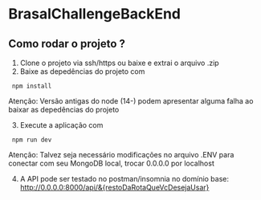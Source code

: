 # BrasalChallengeBackEnd


## Como rodar o projeto ?

1. Clone o projeto via ssh/https ou baixe e extrai o arquivo .zip
2. Baixe as depedências do projeto com 

``` npm install```

Atenção: Versão antigas do node (14-) podem apresentar alguma falha ao baixar as depedências do projeto

3. Execute a aplicação com

``` npm run dev```

Atenção: Talvez seja necessário modificações no arquivo .ENV para conectar com seu MongoDB local, trocar 0.0.0.0 por localhost

4. A API pode ser testado no postman/insomnia no domínio base: http://0.0.0.0:8000/api/&{restoDaRotaQueVcDesejaUsar}
